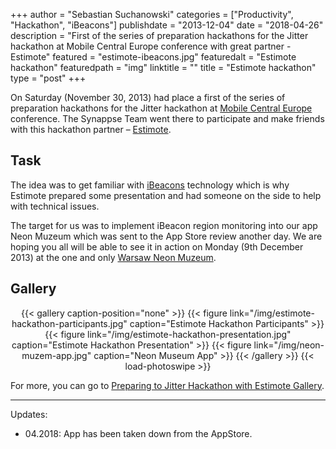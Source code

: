 +++
author = "Sebastian Suchanowski"
categories = ["Productivity", "Hackathon", "iBeacons"]
publishdate = "2013-12-04"
date = "2018-04-26"
description = "First of the series of preparation hackathons for the Jitter hackathon at Mobile Central Europe conference with great partner - Estimote"
featured = "estimote-ibeacons.jpg"
featuredalt = "Estimote hackathon"
featuredpath = "img"
linktitle = ""
title = "Estimote hackathon"
type = "post"
+++

On Saturday (November 30, 2013) had place a first of the series of preparation hackathons for the Jitter hackathon at [Mobile Central Europe](https://www.facebook.com/MCEConf/) conference. The Synappse Team went there to participate and make friends with this hackathon partner – [Estimote](http://estimote.com).

## Task

The idea was to get familiar with [iBeacons](https://en.wikipedia.org/wiki/IBeacon) technology which is why Estimote prepared some presentation and had someone on the side to help with technical issues.

The target for us was to implement iBeacon region monitoring into our app Neon Muzeum which was sent to the App Store review another day. We are hoping you all will be able to see it in action on Monday (9th December 2013) at the one and only [Warsaw Neon Muzeum](http://www.neonmuzeum.org).

## Gallery

<center>
{{< gallery caption-position="none" >}}
{{< figure link="/img/estimote-hackathon-participants.jpg" caption="Estimote Hackathon Participants" >}}
{{< figure link="/img/estimote-hackathon-presentation.jpg" caption="Estimote Hackathon Presentation" >}}
{{< figure link="/img/neon-muzem-app.jpg" caption="Neon Museum App" >}}
{{< /gallery >}} {{< load-photoswipe >}}
</center>

For more, you can go to [Preparing to Jitter Hackathon with Estimote Gallery](https://www.facebook.com/pg/MCEConf/photos/?tab=album&album_id=199832006870089).

___
Updates:

* 04.2018: App has been taken down from the AppStore.